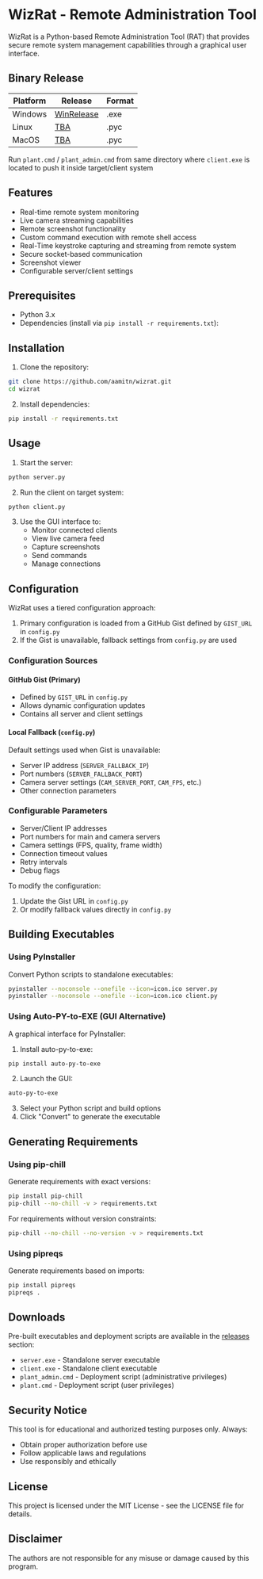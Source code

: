 # WizRat - Remote Administration Tool

WizRat is a Python-based Remote Administration Tool (RAT) that provides secure remote system management capabilities through a graphical user interface.


## Binary Release

| **Platform** | **Release**                                                         | **Format** |
|--------------|---------------------------------------------------------------------|------------|
| Windows      | [WinRelease](https://github.com/aamitn/wizrat/releases/tag/0.6.0)   | .exe       |
| Linux        | [TBA](#)                                                            | .pyc       |
| MacOS        | [TBA](#)                                                            | .pyc       |


Run `plant.cmd` / `plant_admin.cmd` from same directory where `client.exe` is located to push it inside target/client system

## Features

- Real-time remote system monitoring
- Live camera streaming capabilities 
- Remote screenshot functionality
- Custom command execution with remote shell access
- Real-Time keystroke capturing and streaming from remote system
- Secure socket-based communication
- Screenshot viewer
- Configurable server/client settings

## Prerequisites

- Python 3.x
- Dependencies (install via `pip install -r requirements.txt`):

## Installation

1. Clone the repository:
```sh
git clone https://github.com/aamitn/wizrat.git
cd wizrat
```

2. Install dependencies:
```sh
pip install -r requirements.txt
```

## Usage

1. Start the server:
```sh
python server.py
```

2. Run the client on target system:
```sh
python client.py
```

3. Use the GUI interface to:
   - Monitor connected clients
   - View live camera feed
   - Capture screenshots
   - Send commands
   - Manage connections

## Configuration

WizRat uses a tiered configuration approach:

1. Primary configuration is loaded from a GitHub Gist defined by `GIST_URL` in `config.py`
2. If the Gist is unavailable, fallback settings from `config.py` are used

### Configuration Sources

#### GitHub Gist (Primary)
- Defined by `GIST_URL` in `config.py`
- Allows dynamic configuration updates
- Contains all server and client settings

#### Local Fallback (`config.py`)
Default settings used when Gist is unavailable:
- Server IP address (`SERVER_FALLBACK_IP`)
- Port numbers (`SERVER_FALLBACK_PORT`)
- Camera server settings (`CAM_SERVER_PORT`, `CAM_FPS`, etc.)
- Other connection parameters

### Configurable Parameters

- Server/Client IP addresses
- Port numbers for main and camera servers
- Camera settings (FPS, quality, frame width)
- Connection timeout values
- Retry intervals
- Debug flags

To modify the configuration:
1. Update the Gist URL in `config.py`
2. Or modify fallback values directly in `config.py`


## Building Executables

### Using PyInstaller
Convert Python scripts to standalone executables:
```sh
pyinstaller --noconsole --onefile --icon=icon.ico server.py
pyinstaller --noconsole --onefile --icon=icon.ico client.py
```

### Using Auto-PY-to-EXE (GUI Alternative)
A graphical interface for PyInstaller:
1. Install auto-py-to-exe:
```sh
pip install auto-py-to-exe
```
2. Launch the GUI:
```sh
auto-py-to-exe
```
3. Select your Python script and build options
4. Click "Convert" to generate the executable

## Generating Requirements

### Using pip-chill
Generate requirements with exact versions:
```sh
pip install pip-chill
pip-chill --no-chill -v > requirements.txt
```

For requirements without version constraints:
```sh
pip-chill --no-chill --no-version -v > requirements.txt
```

### Using pipreqs
Generate requirements based on imports:
```sh
pip install pipreqs
pipreqs .
```

## Downloads

Pre-built executables and deployment scripts are available in the [releases](https://github.com/yourusername/wizrat/releases) section:
- `server.exe` - Standalone server executable
- `client.exe` - Standalone client executable
- `plant_admin.cmd` - Deployment script (administrative privileges)
- `plant.cmd` - Deployment script (user privileges)


## Security Notice

This tool is for educational and authorized testing purposes only. Always:
- Obtain proper authorization before use
- Follow applicable laws and regulations
- Use responsibly and ethically

## License

This project is licensed under the MIT License - see the LICENSE file for details.

## Disclaimer

The authors are not responsible for any misuse or damage caused by this program.

